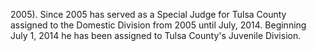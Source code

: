 ﻿---
fname: 'Rodney'
lname: 'Sparkman'
id: 876
published: false
layout: judge-bio
---
2005). Since 2005 has served as a Special
Judge for Tulsa County assigned to the Domestic Division from 2005 until
July, 2014. Beginning July 1, 2014 he has been assigned to Tulsa
County's Juvenile Division.
